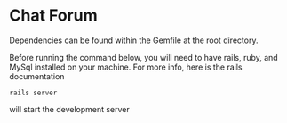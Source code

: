 # Chat Forum

Dependencies can be found within the Gemfile at the root directory.

Before running the command below, you will need to have rails, ruby, and MySql installed on your machine. For more info, here is the rails documentation

```
rails server
```

will start the development server